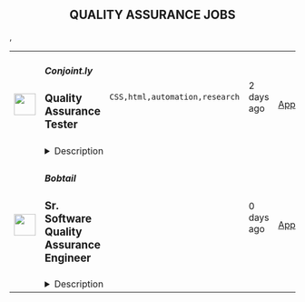 <div align="center"><h2>QUALITY ASSURANCE JOBS</h2></div><table><tr>
                <td width="100" height="100" rowspan="2">
                    <img src="https://remotive.com/job/1794650/logo" width="38px" height="auto">
                </td>
                <td width="300">
                    <h5>Conjoint.ly</h5>
                    <h3>Quality Assurance Tester</h3>
                </td>
                <td width="300">
                    <code>CSS,html,automation,research</code>
                </td>
                <td width="200">
                <text>2 days ago</text>
                </td>
                <td width="100" rowspan="2">
                <a href="https://remotive.com/remote-jobs/qa/quality-assurance-tester-1794650" align="right" target="_blank">Apply</a>
                </td>
            </tr>
            <tr>
                <td colspan="3">
                <details><summary>Description</summary>
                <p><strong>Conjointly offers a powerful and intuitive platform and expert support for insights about markets, customers, product, and pricing questions.</strong> We are an Australian-headquartered provider of quantitative research services to big and small companies (mostly in the USA and Europe). Through automation, we increase efficiency for our clients, but maintain a human connection and high research quality. As we grow (in the number of products that we offer and in clients’ awareness of us), we need passionate researchers, software developers, and other team members to join us for remote roles.</p>
<p>We are seeking a talented and reliable Quality Assurance Tester to join our team to work on a permanent remote basis. The ideal candidate should reside in the time zone between GMT +8 to GMT +11.</p>
<p><strong>Responsibilities:</strong></p>
<ul style="">
<li style="">Website: run.conjoint.ly</li>
<li style="">Your task is to focus on manual integration (end-to-end) testing</li>
<li style="">Testing is carried out on different devices (mobile, tablets, computers), through a third-party service</li>
<li style="">The purpose of testing is to find bugs before users of the site find them, and describe them so that developers can fix them</li>
<li style="">The work includes a description of bug reports and use cases with further testing</li>
</ul>
<p><strong>Requirements</strong></p>
<ul style="">
<li style="">Applicants must have proficiency in the Russian language</li>
<li style="">Good understanding of how the internet works (HTTP, browsers, HTML, CSS, XPath, devices)</li>
<li style="">Understanding the Testing Process</li>
<li style="">Ability to analyze the source of defects</li>
<li style="">Experience in maintaining test documentation</li>
<li style="">Passing interview (including Test Assignment)</li>
</ul>
<p><strong>Daily Work Routine:</strong></p>
<ul style="">
<li style="">Full-time remote work, Monday to Friday, from 9am to 5pm in your timezone <strong><em>(candidate must reside in the time zone between GMT +8 to GMT +11).</em></strong></li>
<li style="">Availability for calls and meetings during working hours</li>
<li style="">Communication and collaboration through Slack and Zoom platforms</li>
</ul>
<p><strong>Recruitment Process;</strong></p>
<ol style="">
<li style="">Submit your CV in English</li>
<li style="">Initial interview with HR</li>
<li style="">A second interview with Reporting Manager</li>
<li style="">Completion of a given Test Assignment with the specified deadline</li>
<li style="">Final interview with the Director, Reporting Manager, and HR</li>
<li style="">Successful candidate will be required to sign a Non-Disclosure Agreement</li>
</ol>
<p><strong>Note! </strong>We will only consider applications from candidates who live in the time zone between India to the Pacific Islands. Please note that we are NOT a recruitment agency or studio.</p>
<p><strong>Benefits</strong></p>
<ul style="">
<li style="">Emphasis on automation and avoiding repetitive tasks.</li>
<li style="">Engaging and dynamic team working towards a common mission.</li>
<li style="">Competitive salary with the opportunity for salary increases every six months.</li>
</ul>
<img src="https://remotive.com/job/track/1794650/blank.gif?source=public_api" alt=""/>
                </details>
                </td>
            </tr>,<tr>
                <td width="100" height="100" rowspan="2">
                    <img src="https://media.licdn.com/dms/image/D4E0BAQGvUyfPVBWDyg/company-logo_200_200/0/1657595552015?e=2147483647&v=beta&t=EecsDCOy3Fh_26M1noQDDIYw8-JuGKz_d1JDvcBZ-yI" width="38px" height="auto">
                </td>
                <td width="300">
                    <h5>Bobtail</h5>
                    <h3>Sr. Software Quality Assurance Engineer</h3>
                </td>
                <td width="300">
                    <code></code>
                </td>
                <td width="200">
                <text>0 days ago</text>
                </td>
                <td width="100" rowspan="2">
                <a href="https://boards.greenhouse.io/bobtail/jobs/4045424005" align="right" target="_blank">Apply</a>
                </td>
            </tr>
            <tr>
                <td colspan="3">
                <details><summary>Description</summary>
                
    

    <h2><span style="font-weight: 400;">About Bobtail</span></h2>
<p><span style="font-weight: 400;">Bobtail is dedicated to increasing happiness by eliminating inefficiencies in the supply chain.&nbsp; We envision a supply chain without friction, fraud, waste, and abuse where companies succeed based on the value they create.&nbsp;&nbsp;</span></p>
<p><span style="font-weight: 400;">We work in a unique way at Bobtail, where we value teams over individuals and encourage experimentation and iteration to constantly improve.&nbsp; Teams are given flexibility in working towards a shared purpose and given the freedom to decide how they will accomplish their goals.&nbsp;&nbsp;</span></p>
<p><span style="font-weight: 400;">If you are an out of the box thinker that takes a proactive approach in collaborating with others to solve problems and achieve your goals - we would love to talk to you.&nbsp;&nbsp;</span></p>
<p><span style="font-weight: 400;">The things we value:</span></p>
<ol>
<li style="font-weight: 400;"><span style="font-weight: 400;">Mission</span></li>
<li style="font-weight: 400;"><span style="font-weight: 400;">Teams over individuals</span></li>
<li style="font-weight: 400;"><span style="font-weight: 400;">Collaboration</span></li>
<li style="font-weight: 400;"><span style="font-weight: 400;">Communication</span></li>
<li style="font-weight: 400;"><span style="font-weight: 400;">Iteration</span></li>
<li style="font-weight: 400;"><span style="font-weight: 400;">Experimentation and failing fast</span></li>
<li style="font-weight: 400;"><span style="font-weight: 400;">Initiative and solutions oriented approach</span></li>
<li style="font-weight: 400;"><span style="font-weight: 400;">Documentation</span></li>
<li style="font-weight: 400;"><span style="font-weight: 400;">Data</span></li>
<li style="font-weight: 400;"><span style="font-weight: 400;">Mental health and work life balance</span></li>
<li style="font-weight: 400;"><span style="font-weight: 400;">Diversity</span></li>
<li style="font-weight: 400;"><span style="font-weight: 400;">Transparency</span><span style="font-weight: 400;"><br><br></span></li>
</ol>
<h2><span style="font-weight: 400;">You should apply if you have:</span></h2>
<ul>
<li style="font-weight: 400;"><span style="font-weight: 400;">Exposure to SDLC from reviewing requirements through to debugging complex systems in Production.</span></li>
<li style="font-weight: 400;"><span style="font-weight: 400;">Strong theoretical fundamentals and hands-on experience designing and implementing highly covered automated testing environments.</span></li>
<li style="font-weight: 400;"><span style="font-weight: 400;">5+ years of experience in software quality assurance engineering with demonstrated proficiency in related tools and technologies such as Selenium / Cypress, Jmeter etc.</span></li>
<li style="font-weight: 400;"><span style="font-weight: 400;">Experience in testing enterprise software, event driven microservices architecture, and distributed systems at scale.</span></li>
<li style="font-weight: 400;"><span style="font-weight: 400;">Bachelor's degree in computer science or a related engineering degree.</span></li>
</ul>
<h2><span style="font-weight: 400;">You will be responsible for:</span></h2>
<ul>
<li style="font-weight: 400;"><span style="font-weight: 400;">Work as a senior software quality assurance engineer, heading and handling both automated and manual testing of mobile apps, APIs and web apps</span></li>
<li style="font-weight: 400;"><span style="font-weight: 400;">Black box, security, regression, usability, performance, and stress testing</span></li>
<li style="font-weight: 400;"><span style="font-weight: 400;">Creating test plans and cases</span></li>
<li style="font-weight: 400;"><span style="font-weight: 400;">Ensuring test cases have a high level of test coverage.</span></li>
<li style="font-weight: 400;"><span style="font-weight: 400;">Prioritizing and executing tests</span></li>
<li style="font-weight: 400;"><span style="font-weight: 400;">Maintenance of the test environment</span></li>
<li style="font-weight: 400;"><span style="font-weight: 400;">Tracking software bugs and investigating the causes</span></li>
<li style="font-weight: 400;"><span style="font-weight: 400;">Preparing detailed test reports</span></li>
<li style="font-weight: 400;"><span style="font-weight: 400;">Pointing out problem areas</span></li>
<li style="font-weight: 400;"><span style="font-weight: 400;">Working with large scale, highly available and resilient modern financial systems.</span></li>
<li style="font-weight: 400;"><span style="font-weight: 400;">Working with automated deployment, enabling code release multiple times a day.</span></li>
<li style="font-weight: 400;"><span style="font-weight: 400;">Working with modern tools and languages that excite you.</span></li>
<li style="font-weight: 400;"><span style="font-weight: 400;">Being an integral part of a team, in addition to its culture and ways of working. Common practices include agile methodologies.</span></li>
</ul>
<h2><span style="font-weight: 400;">Some of the technologies you’ll get to work with:</span></h2>
<ul>
<li style="font-weight: 400;"><span style="font-weight: 400;">Selenium / Cypress, or suggest better alternatives.</span></li>
<li style="font-weight: 400;"><span style="font-weight: 400;">Java / Typescript / Javascript.</span></li>
<li style="font-weight: 400;"><span style="font-weight: 400;">Docker, AWS.</span></li>
</ul>
<h2><span style="font-weight: 400;">Benefits</span></h2>
<ul>
<li style="font-weight: 400;"><span style="font-weight: 400;">Monthly Mental Break Day</span></li>
<li style="font-weight: 400;"><span style="font-weight: 400;">Paid Time off</span></li>
<li style="font-weight: 400;"><span style="font-weight: 400;">Work from home (or wherever)</span></li>
<li style="font-weight: 400;"><span style="font-weight: 400;">Parental leave</span></li>
</ul>
<p><span style="font-weight: 400;"><br></span><span style="font-weight: 400;">Creating a diverse and inclusive workplace is Bobtail’s nucleus. We are an equal opportunity employer and embrace people of different backgrounds, cultures, religions, national origins, races, colors, genders, gender expressions, sexual orientations, ages, marital status, veteran status, experiences, abilities and perspective</span><span style="font-weight: 400;">s.</span><span style="font-weight: 400;"> </span><span style="font-weight: 400;"><br><br></span></p>

    

    

                </details>
                </td>
            </tr></table>